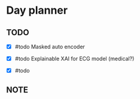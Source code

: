 # Day planner




## TODO 
- [x] #todo Masked auto encoder
- [x] #todo Explainable XAI for ECG model (medical?)
- [x] #todo 


## NOTE
